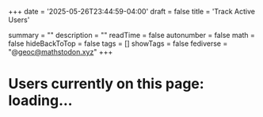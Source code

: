 +++
date = '2025-05-26T23:44:59-04:00'
draft = false
title = 'Track Active Users'

summary = ""
description = ""
readTime = false
autonumber = false
math = false
hideBackToTop = false
tags = []
showTags = false
fediverse = "@geoc@mathstodon.xyz"
+++


<h1>Users currently on this page: <span id="counter">loading...</span></h1>
<script>
  async function updateCounter() {
    try {
      const response = await fetch("https://ewbeo5zd9l.execute-api.us-east-1.amazonaws.com/default/activeUsers");
      const count = await response.text();
      document.getElementById("counter").textContent = count;
    } catch (e) {
      document.getElementById("counter").textContent = "Error fetching count" + e.message;
    }
  }
  updateCounter();
  setInterval(updateCounter, 10000); // update every 10 seconds
</script>

